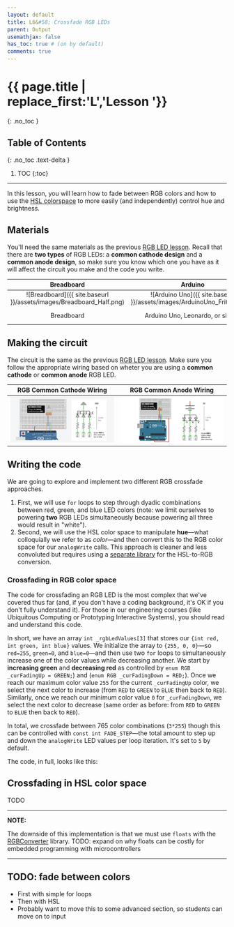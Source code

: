 ```yaml
---
layout: default
title: L6&#58; Crossfade RGB LEDs
parent: Output
usemathjax: false
has_toc: true # (on by default)
comments: true
---
```

# {{ page.title | replace_first:'L','Lesson '}}
{: .no_toc }

## Table of Contents
{: .no_toc .text-delta }

1. TOC
{:toc}
---

In this lesson, you will learn how to fade between RGB colors and how to use the [HSL colorspace](https://en.wikipedia.org/wiki/HSL_and_HSV) to more easily (and independently) control hue and brightness.

## Materials

You'll need the same materials as the previous [RGB LED lesson](rgb-led.md). Recall that there are **two types** of RGB LEDs: a **common cathode design** and a **common anode design**, so make sure you know which one you have as it will affect the circuit you make and the code you write.

| Breadboard | Arduino | RGB LED | Resistors |
|:-----:|:-----:|:-----:|:-----:|
| ![Breadboard]({{ site.baseurl }}/assets/images/Breadboard_Half.png) | ![Arduino Uno]({{ site.baseurl }}/assets/images/ArduinoUno_Fritzing.png)    | ![An RGB LED]({{ site.baseurl }}/assets/images/RgbLED_Fritzing.png) | ![220 Ohm Resistor]({{ site.baseurl }}/assets/images/Resistor220_Fritzing.png) |
| Breadboard | Arduino Uno, Leonardo, or similar  | RGB LED (Either Common Cathode or Common Anode) | **Three** 220Ω Resistors |

## Making the circuit

The circuit is the same as the previous [RGB LED lesson](rgb-led.md). Make sure you follow the appropriate wiring based on wheter you are using a **common cathode** or **common anode** RGB LED.

| RGB Common Cathode Wiring | RGB Common Anode Wiring |
|:-----:|:-----:|
| ![Breadboard circuit wiring for an RGB LED Common Cathode design where the cathode is hooked to GND](assets/images/ArduinoUno_RgbLEDCommonCathode_WiringDiagramWithBreadboard.png) | ![Breadboard circuit wiring for an RGB LED Common Anode design where the anode is hooked to 5V](assets/images/ArduinoUno_RgbLEDCommonAnode_WiringDiagramWithBreadboard.png) |

## Writing the code

We are going to explore and implement two different RGB crossfade approaches.

1. First, we will use `for` loops to step through dyadic combinations between red, green, and blue LED colors (note: we limit ourselves to powering **two** RGB LEDs simultaneously because powering all three would result in "white"). 
2. Second, we will use the HSL color space to manipulate **hue**—what colloquially we refer to as *color*—and then convert this to the RGB color space for our `analogWrite` calls. This approach is cleaner and less convoluted but requires using a [separate library](https://github.com/ratkins/RGBConverter) for the HSL-to-RGB conversion.

### Crossfading in RGB color space

The code for crossfading an RGB LED is the most complex that we've covered thus far (and, if you don't have a coding background, it's OK if you don't fully understand it). For those in our engineering courses (like Ubiquitous Computing or Prototyping Interactive Systems), you should read and understand this code.

In short, we have an array `int _rgbLedValues[3]` that stores our `{int red, int green, int blue}` values. We initialize the array to `{255, 0, 0}`—so `red=255`, `green=0`, and `blue=0`—and then use two `for` loops to simultaneously increase one of the color values while decreasing another. We start by **increasing green** and **decreasing red** as controlled by `enum RGB _curFadingUp = GREEN;`) and (`enum RGB _curFadingDown = RED;`). Once we reach our maximum color value `255` for the current `_curFadingUp` color, we select the next color to increase (from `RED` to `GREEN` to `BLUE` then back to `RED`). Similarly, once we reach our minimum color value `0` for `_curFadingDown`, we select the next color to decrease (same order as before: from `RED` to `GREEN` to `BLUE` then back to `RED`).

In total, we crossfade between 765 color combinations (`3*255`) though this can be controlled with `const int FADE_STEP`—the total amount to step up and down the `analogWrite` LED values per loop iteration. It's set to `5` by default.

The code, in full, looks like this:

<script src="https://gist-it.appspot.com/https://github.com/makeabilitylab/arduino/blob/master/Basics/analogWrite/CrossFadeRGB/CrossFadeRGB.ino?footer=minimal"></script>



<!--TODO: add in a p5js that demonstrates how this works? And maybe let's reader play with different color values? -->

## Crossfading in HSL color space

TODO

---
**NOTE:**

The downside of this implementation is that we must use `floats` with the [RGBConverter](https://github.com/ratkins/RGBConverter) library. TODO: expand on why floats can be costly for embedded programming with microcontrollers

---



## TODO: fade between colors
- First with simple for loops
- Then with HSL
- Probably want to move this to some advanced section, so students can move on to input

<!-- Could be fun to write a p5js sketch that shows how the initial RGB LED naive code works and then the HSL version -->